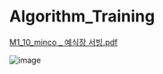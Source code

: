 # Algorithm_Training



[M1_10_minco _ 예식장 서빙.pdf](https://github.com/lianachoi/Algorithm_Training/files/6378384/M1_10_minco._.pdf)


![image](https://user-images.githubusercontent.com/24507556/116111500-ac1f6580-a6f1-11eb-98bc-05c54f479dad.png)
